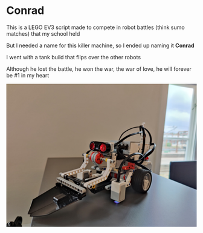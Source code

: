 # Conrad

This is a LEGO EV3 script made to compete in robot battles (think sumo matches) that my school held

But I needed a name for this killer machine, so I ended up naming it **Conrad**

I went with a tank build that flips over the other robots

Although he lost the battle, he won the war, the war of love, he will forever be #1 in my heart

![Conrad](images/Conrad2.jpg)
